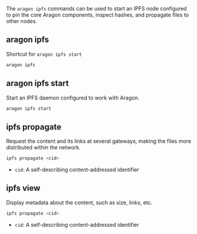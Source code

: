 The `aragon ipfs` commands can be used to start an IPFS node configured to pin the core Aragon components, inspect hashes, and propagate files to other nodes.

## aragon ipfs

Shortcut for `aragon ipfs start`

```sh
aragon ipfs
```

## aragon ipfs start

Start an IPFS daemon configured to work with Aragon.

```sh
aragon ipfs start
```

## ipfs propagate

Request the content and its links at several gateways, making the files more distributed within the network.

```sh
ipfs propagate <cid>
```

- `cid`: A self-describing content-addressed identifier

## ipfs view

Display metadata about the content, such as size, links, etc.

```sh
ipfs propagate <cid>
```

- `cid`: A self-describing content-addressed identifier
